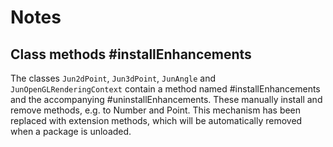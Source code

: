 # Notes

## Class methods #installEnhancements
The classes `Jun2dPoint`, `Jun3dPoint`, `JunAngle` and `JunOpenGLRenderingContext` contain a method named #installEnhancements and the accompanying #uninstallEnhancements. These manually install and remove methods, e.g. to Number and Point. This mechanism has been replaced with extension methods, which will be automatically removed when a package is unloaded.
